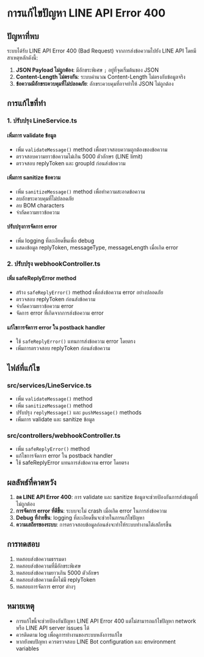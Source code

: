 # การแก้ไขปัญหา LINE API Error 400

## ปัญหาที่พบ

ระบบได้รับ LINE API Error 400 (Bad Request) จากการส่งข้อความไปยัง LINE API โดยมีสาเหตุหลักดังนี้:

1. **JSON Payload ไม่ถูกต้อง**: มีอักขระพิเศษ `;` อยู่ที่จุดเริ่มต้นของ JSON
2. **Content-Length ไม่ตรงกัน**: ระบบคำนวณ Content-Length ไม่ตรงกับข้อมูลจริง
3. **ข้อความมีอักขระควบคุมที่ไม่ปลอดภัย**: อักขระควบคุมที่อาจทำให้ JSON ไม่ถูกต้อง

## การแก้ไขที่ทำ

### 1. ปรับปรุง LineService.ts

#### เพิ่มการ validate ข้อมูล
- เพิ่ม `validateMessage()` method เพื่อตรวจสอบความถูกต้องของข้อความ
- ตรวจสอบความยาวข้อความไม่เกิน 5000 ตัวอักษร (LINE limit)
- ตรวจสอบ replyToken และ groupId ก่อนส่งข้อความ

#### เพิ่มการ sanitize ข้อความ
- เพิ่ม `sanitizeMessage()` method เพื่อทำความสะอาดข้อความ
- ลบอักขระควบคุมที่ไม่ปลอดภัย
- ลบ BOM characters
- จำกัดความยาวข้อความ

#### ปรับปรุงการจัดการ error
- เพิ่ม logging ที่ละเอียดขึ้นเพื่อ debug
- แสดงข้อมูล replyToken, messageType, messageLength เมื่อเกิด error

### 2. ปรับปรุง webhookController.ts

#### เพิ่ม safeReplyError method
- สร้าง `safeReplyError()` method เพื่อส่งข้อความ error อย่างปลอดภัย
- ตรวจสอบ replyToken ก่อนส่งข้อความ
- จำกัดความยาวข้อความ error
- จัดการ error ที่เกิดจากการส่งข้อความ error

#### แก้ไขการจัดการ error ใน postback handler
- ใช้ `safeReplyError()` แทนการส่งข้อความ error โดยตรง
- เพิ่มการตรวจสอบ replyToken ก่อนส่งข้อความ

## ไฟล์ที่แก้ไข

### src/services/LineService.ts
- เพิ่ม `validateMessage()` method
- เพิ่ม `sanitizeMessage()` method
- ปรับปรุง `replyMessage()` และ `pushMessage()` methods
- เพิ่มการ validate และ sanitize ข้อมูล

### src/controllers/webhookController.ts
- เพิ่ม `safeReplyError()` method
- แก้ไขการจัดการ error ใน postback handler
- ใช้ safeReplyError แทนการส่งข้อความ error โดยตรง

## ผลลัพธ์ที่คาดหวัง

1. **ลด LINE API Error 400**: การ validate และ sanitize ข้อมูลจะช่วยป้องกันการส่งข้อมูลที่ไม่ถูกต้อง
2. **การจัดการ error ที่ดีขึ้น**: ระบบจะไม่ crash เมื่อเกิด error ในการส่งข้อความ
3. **Debug ที่ง่ายขึ้น**: logging ที่ละเอียดขึ้นจะช่วยในการแก้ไขปัญหา
4. **ความเสถียรของระบบ**: การตรวจสอบข้อมูลก่อนส่งจะทำให้ระบบทำงานได้เสถียรขึ้น

## การทดสอบ

1. ทดสอบส่งข้อความธรรมดา
2. ทดสอบส่งข้อความที่มีอักขระพิเศษ
3. ทดสอบส่งข้อความยาวเกิน 5000 ตัวอักษร
4. ทดสอบส่งข้อความเมื่อไม่มี replyToken
5. ทดสอบการจัดการ error ต่างๆ

## หมายเหตุ

- การแก้ไขนี้จะช่วยป้องกันปัญหา LINE API Error 400 แต่ไม่สามารถแก้ไขปัญหา network หรือ LINE API server issues ได้
- ควรติดตาม log เพื่อดูการทำงานของระบบหลังการแก้ไข
- หากยังพบปัญหา ควรตรวจสอบ LINE Bot configuration และ environment variables

